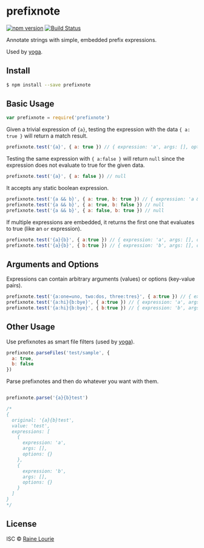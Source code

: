 # prefixnote
[![npm version](https://img.shields.io/npm/v/prefixnote.svg)](https://npmjs.org/package/prefixnote) 
[![Build Status](https://travis-ci.org/metaraine/prefixnote.svg?branch=master)](https://travis-ci.org/metaraine/prefixnote)

Annotate strings with simple, embedded prefix expressions.

Used by [yoga](https://github.com/metaraine/generator-yoga).

## Install

```sh
$ npm install --save prefixnote
```


## Basic Usage

```js
var prefixnote = require('prefixnote')
```

Given a trivial expression of `{a}`, testing the expression with the data `{ a: true }` will return a match result.

```js
prefixnote.test('{a}', { a: true }) // { expression: 'a', args: [], options: {} })
```

Testing the same expression with `{ a:false }` will return `null` since the expression does not evaluate to true for the given data.

```js
prefixnote.test('{a}', { a: false }) // null
```

It accepts any static boolean expression.

```js
prefixnote.test('{a && b}', { a: true, b: true }) // { expression: 'a && b', args: [], options: {} })
prefixnote.test('{a && b}', { a: true, b: false }) // null
prefixnote.test('{a && b}', { a: false, b: true }) // null
```

If multiple expressions are embedded, it returns the first one that evaluates to true (like an `or` expression).

```js
prefixnote.test('{a}{b}', { a:true }) // { expression: 'a', args: [], options: {} })
prefixnote.test('{a}{b}', { b:true }) // { expression: 'b', args: [], options: {} })
```

## Arguments and Options

Expressions can contain arbitrary arguments (values) or options (key-value pairs).

```js
prefixnote.test('{a:one=uno, two:dos, three:tres}', { a:true }) // { expression: 'a', args: [], options: { one: 'uno', two: 'dos', three: 'tres' } })
prefixnote.test('{a:hi}{b:bye}', { a:true }) // { expression: 'a', args: ['hi'], options: {} })
prefixnote.test('{a:hi}{b:bye}', { b:true }) // { expression: 'b', args: ['bye'], options: {} })
```

## Other Usage

Use prefixnotes as smart file filters (used by [yoga](https://github.com/metaraine/generator-yoga)).

```js
prefixnote.parseFiles('test/sample', {
  a: true,
  b: false
})
```

Parse prefixnotes and then do whatever you want with them.

```js

prefixnote.parse('{a}{b}test')

/*
{
  original: '{a}{b}test',
  value: 'test',
  expressions: [
    {
      expression: 'a',
      args: [],
      options: {}
    },
    {
      expression: 'b',
      args: [],
      options: {}
    }
  ]
}
*/
```


## License

ISC © [Raine Lourie](https://github.com/metaraine)

